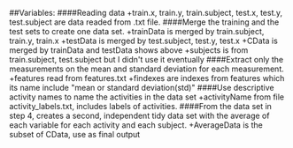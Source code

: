##Variables:
####Reading data
+train.x, train.y, train.subject, test.x, test.y, test.subject are data readed from .txt file.
####Merge the training and the test sets to create one data set.
+trainData is merged by train.subject, train.y, train.x
+testData is merged by test.subject, test.y, test.x
+CData is merged by trainData and testData shows above
+subjects is from train.subject, test.subject but I didn't use it eventually
####Extract only the measurements on the mean and standard deviation for each measurement. 
+features read from features.txt
+findexes are indexes from features which its name include "mean or standard deviation(std)"
####Use descriptive activity names to name the activities in the data set
+activityName from file activity_labels.txt, includes labels of activities.
####From the data set in step 4, creates a second, independent tidy data set with the average of each variable for each activity and each subject.
+AverageData is the subset of CData, use as final output
